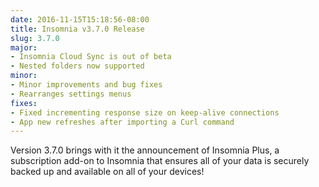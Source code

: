 ```yaml
---
date: 2016-11-15T15:18:56-08:00
title: Insomnia v3.7.0 Release
slug: 3.7.0
major:
- Insomnia Cloud Sync is out of beta
- Nested folders now supported 
minor:
- Minor improvements and bug fixes
- Rearranges settings menus
fixes:
- Fixed incrementing response size on keep-alive connections
- App new refreshes after importing a Curl command
---
```


Version 3.7.0 brings with it the announcement of Insomnia Plus, a subscription add-on to Insomnia
that ensures all of your data is securely backed up and available on all of your devices!
